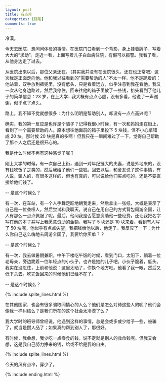 ```yaml
---
layout: post
title: 有点冷
categories: [随笔]
comments: true
---
```


冷漠。

<!--more-->

今天去医院，想问问体检的事情。在医院门口看到一个背影，身上挂着牌子，写着大大的“求助”。走近一看，上面写着儿子白血病住院，有假可以报警。我看了看，从他身边走了过去。

从医院出来以后，那位父亲还在，（其实我并没有在医院很久，还在也正常吧）这次我是正面走向他。他和我以往看到的"需要帮助的人"不太一样，他不是跪着的：他站着，双手放到裤兜里，没有低头，只是看着远方，似乎注意到我在看他。我又一次从他身边路过，然后我停住，回来往他的箱子里放了一些钱，抬头看到了他儿子的简单信息：23 岁，在上大学...我大概有点点心虚，没有多看，他说了一声谢谢，似乎点了点头。

路上，我不知不觉就想很多：为什么明明是帮助别人，却没有一点点高兴呢？

确实，我的第一反应是也许是个骗子？记得我很小时候，有一次和妈妈走在街上，看到了一个需要帮助的人，原本想往他面前的箱子里投下 5 块钱，但不小心拿错成 20 块。那时候 20 块是真的多啊！但我只在一瞬间难过了一下，觉得自己帮助了那个人之后还是很开心的。

我是什么时候不再有这种感觉了呢？

刚上大学的时候，有一次自己上街，遇到一对年纪挺大的夫妻，说是外地来的，没有钱吃饭了之类的，然后我给了他们一些钱。回去以后，和舍友说了这件事情，有人说，骗人的，有很多这样的，但也有真的，可以说给他们买点吃的，还是不要直接给他们钱了。  

-- 是这个时候么？

有一次，在车站，有一个人手舞足蹈地朝我走来，然后拿出一张纸，大概是表示了自己是一位聋哑人。然后尝试和我聊天，说自己在用自己的方式背包周游全国，让人有那么一点点佩服了呢。最后，他问我是否愿意资助他一些经费，还让我把名字写在他的本子并写上我愿意资助的金额，我写了 5 块还是 10 块来着，看到有人写了 50 块呢，他似乎有点点失望，我把钱给他以后，他走了。我反应了一下：为什么你自己这么嗨地去周游全国了，我要给你买单？？  

-- 是这个时候么？

有一次，我去做暑期兼职。中午下楼吃午饭的时候，看到门口，太阳下，躺着一位老母亲，旁边跪着一位年轻点的小伙子，也许是她的儿子吧。小伙子跪着，低头。我实在没忍住，上前和他说：这里太晒了，你换个地方吧。他看了我一眼，然后又低下头去。吃完饭回来的时候他们已经不在了。  

-- 是这个时候么？

{% include splite_lines.html %}

在其他国家，也会有很多骗取同情心的人么？他们是怎么对待这些人的呢？他们会像我一样纠结么？是我们所在的这个社会太冷漠了么？

我大学时的班导师曾经说，他遇到这样的事情，总是会或多或少给予一些，被骗了，就当是攒人品了；如果真的帮到别人了，那很好。

有时候，我会想，我少吃一点零食的钱，说不定就是别人的救命钱呢。但我又会想，这是我自己努力挣来的钱，给或不给是我的自由。

{% include splite_lines.html %}

今天的风有点冷，穿少了。

{% include ending.html %}
